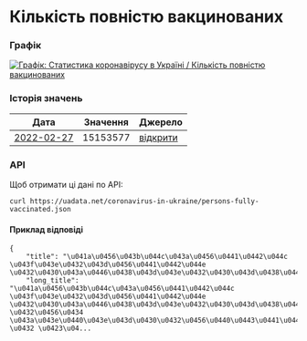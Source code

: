 # Кількість повністю вакцинованих
### Графік
[ ![Графік: Статистика коронавірусу в Україні / Кількість повністю вакцинованих](https://uadata.net/screen?459345&u=%2Fcoronavirus-in-ukraine%2Fpersons-fully-vaccinated) ](https://uadata.net/coronavirus-in-ukraine/persons-fully-vaccinated)

### Історія значень
| Дата | Значення | Джерело |
|---|---|---|
| [2022-02-27](https://uadata.net/coronavirus-in-ukraine/persons-fully-vaccinated/2022-02-27+00%3A00%3A00) | 15153577 | [відкрити](https://covid19.who.int/data) |
### API
Щоб отримати ці дані по API:
```
curl https://uadata.net/coronavirus-in-ukraine/persons-fully-vaccinated.json
```
#### Приклад відповіді 
```
{
    "title": "\u041a\u0456\u043b\u044c\u043a\u0456\u0441\u0442\u044c \u043f\u043e\u0432\u043d\u0456\u0441\u0442\u044e \u0432\u0430\u043a\u0446\u0438\u043d\u043e\u0432\u0430\u043d\u0438\u0445",
    "long_title": "\u041a\u0456\u043b\u044c\u043a\u0456\u0441\u0442\u044c \u043f\u043e\u0432\u043d\u0456\u0441\u0442\u044e \u0432\u0430\u043a\u0446\u0438\u043d\u043e\u0432\u0430\u043d\u0438\u0445 \u0432\u0456\u0434 \u043a\u043e\u0440\u043e\u043d\u0430\u0432\u0456\u0440\u0443\u0441\u0443 \u0432 \u0423\u04...
```